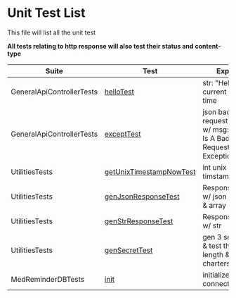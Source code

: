 
# Unit Test List

This file will list all the unit test

**All tests relating to http response will also test their status and content-type**

| Suite                     | Test                                                                                            | Expect                                                           |
|---------------------------|-------------------------------------------------------------------------------------------------|------------------------------------------------------------------|
| GeneralApiControllerTests | [helloTest](./src/test/java/cs3337/MedReminderbackend/GeneralApiControllerTests.java)           | str: "Hello: " + current date time                               |
| GeneralApiControllerTests | [exceptTest](./src/test/java/cs3337/MedReminderbackend/GeneralApiControllerTests.java) | json bad request (400) w/ msg: "This Is A Bad Request Exception" |
| UtilitiesTests            | [getUnixTimestampNowTest](./src/test/java/cs3337/MedReminderbackend/UtilitiesTests.java)        | int unix timstamp                                                |
| UtilitiesTests            | [genJsonResponseTest](./src/test/java/cs3337/MedReminderbackend/UtilitiesTests.java)            | ResponseEntity w/ json object & array                            |
| UtilitiesTests            | [genStrResponseTest](./src/test/java/cs3337/MedReminderbackend/UtilitiesTests.java)             | ResponseEntity w/ str                                            |
| UtilitiesTests            | [genSecretTest](./src/test/java/cs3337/MedReminderbackend/UtilitiesTests.java)                  | gen 3 secrets & test their length & charters                     |
| MedReminderDBTests        | [init](./src/test/java/cs3337/MedReminderbackend/MedReminderDBTests.java)                       | initialize db connection                                         |
